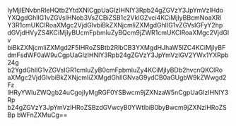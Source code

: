 IyMjIENvbnRleHQtb2YtdXNlCgpUaGlzIHNlY3Rpb24gZGVzY3JpYmVzIHdo
YXQgdGhlIG1vZGVsIHNob3VsZCBiZSB1c2VkIGZvci4KCiMjIyBBcmNoaXRl
Y3R1cmUKClRoaXMgc2VjdGlvbiBkZXNjcmliZXMgdGhlIG1vZGVsIGFyY2hp
dGVjdHVyZS4KCiMjIyBUcmFpbmluZyBQcm9jZWR1cmUKClRoaXMgc2VjdGlv
biBkZXNjcmliZXMgd2F5IHRoZSBtb2RlbCB3YXMgdHJhaW5lZC4KCiMjIyBF
dmFsdWF0aW9uCgpUaGlzIHNlY3Rpb24gZGVzY3JpYmVzIGV2YWx1YXRpb24g
b2YgdGhlIG1vZGVsIGR1cmluZyB0cmFpbmluZy4KCiMjIyBDb2hvcnQKClRo
aXMgc2VjdGlvbiBkZXNjcmliZXMgdGhlIGNvaG9ydCB0aGUgbW9kZWwgd2Fz
IHRyYWluZWQgb24uCgojIyMgRGF0YSBwcm9jZXNzaW5nCgpUaGlzIHNlY3Rp
b24gZGVzY3JpYmVzIHRoZSBzdGVwcyB0YWtlbiB0byBwcm9jZXNzIHRoZSBp
bWFnZXMuCg==
